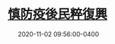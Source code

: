 ---
layout: post
title: <a href='https://www.master-insight.com/%e6%85%8e%e9%98%b2%e7%96%ab%e5%be%8c%e6%b0%91%e7%b2%b9%e5%be%a9%e8%88%88/' target="_blank">慎防疫後民粹復興</a> 
date:  2020-11-02 09:56:00-0400
description: 
tags: COVID
# categories: sample-posts
---